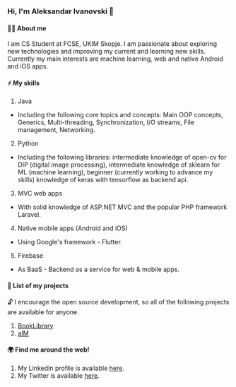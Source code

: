 ### Hi, I'm Aleksandar Ivanovski :wave:

#### 🧑‍💻 About me

I am CS Student at FCSE, UKIM Skopje. I am passionate about exploring new technologies and improving my current and learning new skills. Currently my main interests are machine learning, web and native Android and iOS apps.

#### ⚡ My skills

1. Java
  
+ Including the following core topics and concepts: Main OOP concepts, Generics, Multi-threading, Synchronization, I/O streams, File management, Networking.

2. Python
  
+ Including the following libraries: intermediate knowledge of open-cv for DIP (digital image processing), intermediate knowledge of sklearn for ML (machine  learning), beginner (currently working to advance my skills) knowledge of keras with tensorflow as backend api.

3. MVC web apps

+ With solid knowledge of ASP.NET MVC and the popular PHP framework Laravel.

4. Native mobile apps (Android and iOS)

+ Using Google's framework - Flutter.

5. Firebase

+ As BaaS - Backend as a service for web & mobile apps.
</li>
</ul>

#### 🚀 List of my projects

🔓 I encourage the open source development, so all of the following projects are available for anyone.



1. [BookLibrary](www.github.com)
2. [aIM](www.github.com)

#### 🌍 Find me around the web!

1. My LinkedIn profile is available [here](https://www.linkedin.com/in/aleksandar1932/).
2. My Twitter is available [here](https://twitter.com/a_ivanovski19).


<!--
**Aleksandar1932/Aleksandar1932** is a ✨ _special_ ✨ repository because its `README.md` (this file) appears on your GitHub profile.

Here are some ideas to get you started:

- 🔭 I’m currently working on ...
- 🌱 I’m currently learning ...
- 👯 I’m looking to collaborate on ...
- 🤔 I’m looking for help with ...
- 💬 Ask me about ...
- 📫 How to reach me: ...
- 😄 Pronouns: ...
- ⚡ Fun fact: ...
-->
  
